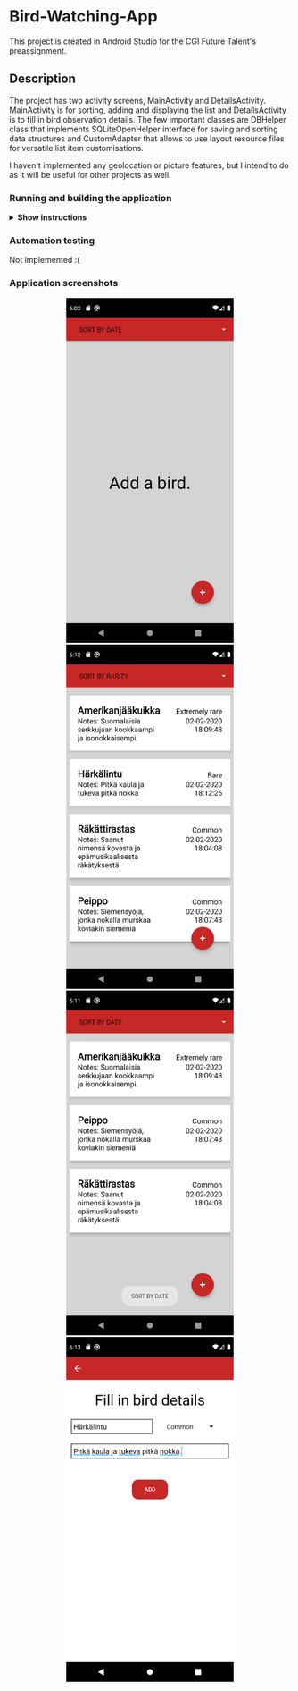 # Bird-Watching-App
This project is created in Android Studio for the CGI Future Talent's preassignment. 

## Description
The project has two activity screens, MainActivity and DetailsActivity. MainActivity is for sorting, adding and displaying the list and DetailsActivity is to fill in bird observation details.
The few important classes are DBHelper class that implements SQLiteOpenHelper interface for saving and sorting data structures and CustomAdapter that allows to use layout resource files for versatile list item customisations. 

I haven't implemented any geolocation or picture features, but I intend to do as it will be useful for other projects as well.


### Running and building the application

<details><summary><b>Show instructions</b></summary>

1. Download or clone this GitHub repository.

2. Open the downloaded project in Android Studio (3.5.3v at the time of uploading) 


#### Here I have listed how to start running and building the app into an APK.

* <b> Running project. </b>
Running project will launch the application on an emulated or physical Android device.
In the image the current emulating device is set to Pixel 3 XL.
<p align="center">
  <img src="readme_images/play_circle.jpeg" alt="play project" width="650">
</p>

* <b> Building project. </b>
Builds an APK of all modules in the current project for their selected variant. When the build completes, a confirmation notification appears, providing a link to the APK file. The path to file is in <i><b>BirdApp/app/build/outputs/apk/debug/</b></i> and default file name is app-debug.
<p align="center">
  <img src="readme_images/build_circle.jpeg" alt="build project" width="650">
</p>

* <b> Make project. </b>
Make proejct compiles all the source files in the entire project that have been modified since the last compilation are compiled. 
Dependent source files, if appropriate, are also compiled.
<p align="center">
  <img src="readme_images/make_circle.jpeg" alt="make project" width="650">
</p>

</details>

### Automation testing
Not implemented :( 

### Application screenshots

<p align="center">
  <img src="readme_images/main.png" alt="main" width="300">
  <img src="readme_images/listview04.png" alt="listview04" width="300">
  <img src="readme_images/listview01.png" alt="listview01" width="300">
  <img src="readme_images/details.png" alt="details" width="300">
</p>

